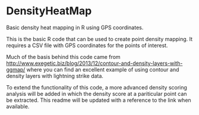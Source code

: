 # DensityHeatMap
Basic density heat mapping in R using GPS coordinates.  

This is the basic R code that can be used to create point density mapping.  It requires a CSV file with GPS coordinates for the points of interest.

Much of the basis behind this code came from http://www.exegetic.biz/blog/2013/12/contour-and-density-layers-with-ggmap/ where you can find an excellent example of using contour and density layers with lightning strike data.

To extend the functionality of this code, a more advanced density scoring analysis will be added in which the density score at a pariticular point can be extracted.  This readme will be updated with a reference to the link when available.
